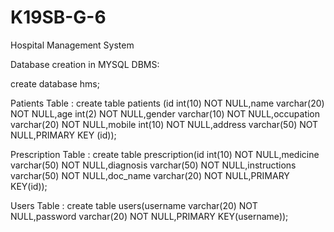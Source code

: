 # K19SB-G-6
Hospital Management System

Database creation in MYSQL DBMS:

create database hms;

Patients Table : 
create table patients (id int(10) NOT NULL,name varchar(20) NOT NULL,age int(2) NOT NULL,gender varchar(10) NOT NULL,occupation varchar(20) NOT NULL,mobile int(10) NOT NULL,address varchar(50) NOT NULL,PRIMARY KEY (id));

Prescription Table :
create table prescription(id int(10) NOT NULL,medicine varchar(50) NOT NULL,diagnosis varchar(50) NOT NULL,instructions varchar(50) NOT NULL,doc_name varchar(20) NOT NULL,PRIMARY KEY(id));

Users Table :
create table users(username varchar(20) NOT NULL,password varchar(20) NOT NULL,PRIMARY KEY(username));


